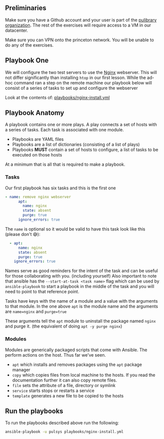 ## Preliminaries

Make sure you have a Github account and your user is part of the [pulibrary
organization](https://github.com/pulibrary). The rest of the exercises will
require access to a VM in our datacenter.

Make sure you can VPN onto the princeton network. You will be unable to do any
of the exercises.

## Playbook One

We will configure the two test servers to use the
[Nginx](https://www.nginx.com/) webserver. This will not differ significantly
than installing `htop` in our first lesson. While the ad-hoc command ran a step
on the remote machine our playbook below will consist of a series of tasks to
set up and configure the webserver

Look at the contents of:
[playbooks/nginx-install.yml](playbooks/nginx-install.yml)

## Playbook Anatomy

A playbook contains one or more plays. A play connects a set of hosts with a
series of tasks. Each task is associated with one module.

* Playbooks are YAML files
* Playbooks are a list of dictionaries (consisting of a list of plays)
* Playbooks **MUST** contain a set of hosts to configure, a list of tasks to be
  executed on those hosts

At a minimum that is all that is required to make a playbook.

### Tasks

Our first playbook has six tasks and this is the first one

```yaml
- name: remove nginx webserver
      apt:
        name: nginx
        state: absent
        purge: true
      ignore_errors: true
```

The `name` is optional so it would be valid to have this task look like this
(please don't :sweat_smile:):

```yaml
  - apt:
      name: nginx
      state: absent
      purge: true
    ignore_errors: true
```

Names serve as good reminders for the intent of the task and can be useful for
those collaborating with you. (including yourself) Also important to note that
ansible has the `--start-at-task <task name>` flag which can be used by
`ansible-playbook` to start a playbook in the middle of the task and you will
need to point to that reference point.

Tasks have keys with the name of a module and a value with the arguments to that
module. In the one above `apt` is the module name and the arguments are
`name=nginx` and `purge=true`

These arguments tell the `apt` module to uninstall the package named `nginx` and
purge it. (the equivalent of doing `apt -y purge nginx`)

### Modules

Modules are generically packaged scripts that come with Ansible. The perform
actions on the host. Thus far we've seen.

* `apt` which installs and removes packages using the `apt` package manager
* `copy` which copies files from local machine to the hosts. If you read the
  documentation further it can also copy remote files. 
* `file` sets the attribute of a file, directory or symlink
* `service` starts stops or restarts a service
* `template` generates a new file to be copied to the hosts

## Run the playbooks

To run the playbooks described above run the following:

```bash
ansible-playbook -u pulsys playbooks/nginx-install.yml
```
